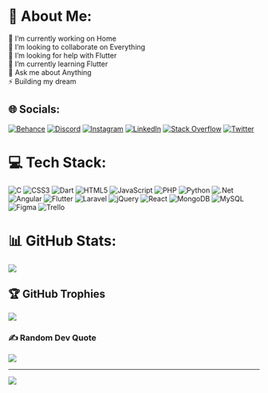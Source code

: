 # 💫 About Me:
🔭 I’m currently working on Home<br>👯 I’m looking to collaborate on Everything<br>🤝 I’m looking for help with Flutter<br>🌱 I’m currently learning Flutter<br>💬 Ask me about Anything<br>⚡ Building my dream


## 🌐 Socials:
[![Behance](https://img.shields.io/badge/Behance-1769ff?logo=behance&logoColor=white)](https://behance.net/sedqiayman) [![Discord](https://img.shields.io/badge/Discord-%237289DA.svg?logo=discord&logoColor=white)](htttps://discord.gg/AymanSd#7650) [![Instagram](https://img.shields.io/badge/Instagram-%23E4405F.svg?logo=Instagram&logoColor=white)](https://instagram.com/aymaaan_sd) [![LinkedIn](https://img.shields.io/badge/LinkedIn-%230077B5.svg?logo=linkedin&logoColor=white)]([https://linkedin.com/in/sedqiayman](https://www.linkedin.com/in/sedqi-ayman-015a00237/)) [![Stack Overflow](https://img.shields.io/badge/-Stackoverflow-FE7A16?logo=stack-overflow&logoColor=white)](https://stackoverflow.com/users/AymanSedqi) [![Twitter](https://img.shields.io/badge/Twitter-%231DA1F2.svg?logo=Twitter&logoColor=white)](https://twitter.com/@AymenSedqi) 

# 💻 Tech Stack:
![C](https://img.shields.io/badge/c-%2300599C.svg?style=for-the-badge&logo=c&logoColor=white) ![CSS3](https://img.shields.io/badge/css3-%231572B6.svg?style=for-the-badge&logo=css3&logoColor=white) ![Dart](https://img.shields.io/badge/dart-%230175C2.svg?style=for-the-badge&logo=dart&logoColor=white) ![HTML5](https://img.shields.io/badge/html5-%23E34F26.svg?style=for-the-badge&logo=html5&logoColor=white) ![JavaScript](https://img.shields.io/badge/javascript-%23323330.svg?style=for-the-badge&logo=javascript&logoColor=%23F7DF1E) ![PHP](https://img.shields.io/badge/php-%23777BB4.svg?style=for-the-badge&logo=php&logoColor=white) ![Python](https://img.shields.io/badge/python-3670A0?style=for-the-badge&logo=python&logoColor=ffdd54) ![.Net](https://img.shields.io/badge/.NET-5C2D91?style=for-the-badge&logo=.net&logoColor=white) ![Angular](https://img.shields.io/badge/angular-%23DD0031.svg?style=for-the-badge&logo=angular&logoColor=white) ![Flutter](https://img.shields.io/badge/Flutter-%2302569B.svg?style=for-the-badge&logo=Flutter&logoColor=white) ![Laravel](https://img.shields.io/badge/laravel-%23FF2D20.svg?style=for-the-badge&logo=laravel&logoColor=white) ![jQuery](https://img.shields.io/badge/jquery-%230769AD.svg?style=for-the-badge&logo=jquery&logoColor=white) ![React](https://img.shields.io/badge/react-%2320232a.svg?style=for-the-badge&logo=react&logoColor=%2361DAFB) ![MongoDB](https://img.shields.io/badge/MongoDB-%234ea94b.svg?style=for-the-badge&logo=mongodb&logoColor=white) ![MySQL](https://img.shields.io/badge/mysql-%2300f.svg?style=for-the-badge&logo=mysql&logoColor=white) 	![Figma](https://img.shields.io/badge/figma-%23F24E1E.svg?style=for-the-badge&logo=figma&logoColor=white) ![Trello](https://img.shields.io/badge/Trello-%23026AA7.svg?style=for-the-badge&logo=Trello&logoColor=white)
# 📊 GitHub Stats:

![](https://github-readme-streak-stats.herokuapp.com/?user=AymanSdq&theme=radical&hide_border=false)<br/>

## 🏆 GitHub Trophies
![](https://github-profile-trophy.vercel.app/?username=AymanSdq&theme=radical&no-frame=false&no-bg=false&margin-w=4)

### ✍️ Random Dev Quote
![](https://quotes-github-readme.vercel.app/api?type=horizontal&theme=radical)

---
[![](https://visitcount.itsvg.in/api?id=AymanSdq&icon=0&color=0)](https://visitcount.itsvg.in)

<!-- Proudly created with GPRM ( https://gprm.itsvg.in ) -->
